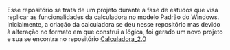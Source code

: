 Esse repositório se trata de um projeto durante a fase de estudos que visa replicar as funcionalidades da calculadora no modelo Padrão do Windows.
Inicialmente, a criação da calculadora se deu nesse repositório mas devido à alteração no formato em que construi a lógica, foi gerado um novo projeto e sua se encontra no repositório [Calculadora_2.0](https://github.com/joicereis/Calculadora_2.0) 
